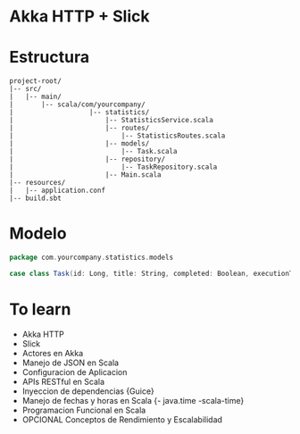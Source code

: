 # Akka HTTP + Slick
# Estructura
```
project-root/
|-- src/
|   |-- main/
|       |-- scala/com/yourcompany/
|                   |-- statistics/
|                       |-- StatisticsService.scala
|                       |-- routes/
|                           |-- StatisticsRoutes.scala
|                       |-- models/
|                           |-- Task.scala
|                       |-- repository/
|                           |-- TaskRepository.scala
|                       |-- Main.scala
|-- resources/
|   |-- application.conf
|-- build.sbt
```
# Modelo
```scala
package com.yourcompany.statistics.models

case class Task(id: Long, title: String, completed: Boolean, executionTime: Option[Long])
```
# To learn
- Akka HTTP
- Slick
- Actores en Akka
- Manejo de JSON en Scala
- Configuracion de Aplicacion
- APIs RESTful en Scala
- Inyeccion de dependencias {Guice}
- Manejo de fechas y horas en Scala {- java.time -scala-time}
- Programacion Funcional en Scala
- OPCIONAL Conceptos de Rendimiento y Escalabilidad
